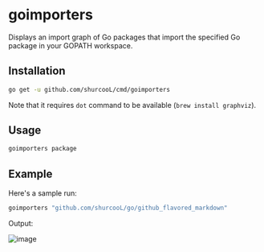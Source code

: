 goimporters
===========

Displays an import graph of Go packages that import the specified Go package in your GOPATH workspace.

Installation
------------

```bash
go get -u github.com/shurcooL/cmd/goimporters
```

Note that it requires `dot` command to be available (`brew install graphviz`).

Usage
-----

```bash
goimporters package
```

Example
-------

Here's a sample run:

```bash
goimporters "github.com/shurcooL/go/github_flavored_markdown"
```

Output:

![image](https://cloud.githubusercontent.com/assets/1924134/4436371/9442cd46-4774-11e4-9acb-500ac37c07a3.png)
